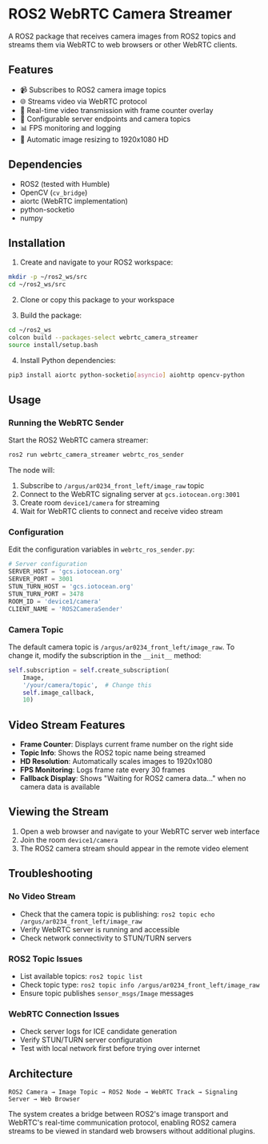 # ROS2 WebRTC Camera Streamer

A ROS2 package that receives camera images from ROS2 topics and streams them via WebRTC to web browsers or other WebRTC clients.

## Features

- 📹 Subscribes to ROS2 camera image topics
- 🌐 Streams video via WebRTC protocol  
- 🎯 Real-time video transmission with frame counter overlay
- 🔧 Configurable server endpoints and camera topics
- 📊 FPS monitoring and logging
- 🎥 Automatic image resizing to 1920x1080 HD

## Dependencies

- ROS2 (tested with Humble)
- OpenCV (`cv_bridge`)
- aiortc (WebRTC implementation)
- python-socketio
- numpy

## Installation

1. Create and navigate to your ROS2 workspace:
```bash
mkdir -p ~/ros2_ws/src
cd ~/ros2_ws/src
```

2. Clone or copy this package to your workspace

3. Build the package:
```bash
cd ~/ros2_ws
colcon build --packages-select webrtc_camera_streamer
source install/setup.bash
```

4. Install Python dependencies:
```bash
pip3 install aiortc python-socketio[asyncio] aiohttp opencv-python
```

## Usage

### Running the WebRTC Sender

Start the ROS2 WebRTC camera streamer:

```bash
ros2 run webrtc_camera_streamer webrtc_ros_sender
```

The node will:
1. Subscribe to `/argus/ar0234_front_left/image_raw` topic
2. Connect to the WebRTC signaling server at `gcs.iotocean.org:3001`
3. Create room `device1/camera` for streaming
4. Wait for WebRTC clients to connect and receive video stream

### Configuration

Edit the configuration variables in `webrtc_ros_sender.py`:

```python
# Server configuration
SERVER_HOST = 'gcs.iotocean.org'
SERVER_PORT = 3001
STUN_TURN_HOST = 'gcs.iotocean.org' 
STUN_TURN_PORT = 3478
ROOM_ID = 'device1/camera'
CLIENT_NAME = 'ROS2CameraSender'
```

### Camera Topic

The default camera topic is `/argus/ar0234_front_left/image_raw`. To change it, modify the subscription in the `__init__` method:

```python
self.subscription = self.create_subscription(
    Image,
    '/your/camera/topic',  # Change this
    self.image_callback,
    10)
```

## Video Stream Features

- **Frame Counter**: Displays current frame number on the right side
- **Topic Info**: Shows the ROS2 topic name being streamed
- **HD Resolution**: Automatically scales images to 1920x1080
- **FPS Monitoring**: Logs frame rate every 30 frames
- **Fallback Display**: Shows "Waiting for ROS2 camera data..." when no camera data is available

## Viewing the Stream

1. Open a web browser and navigate to your WebRTC server web interface
2. Join the room `device1/camera`
3. The ROS2 camera stream should appear in the remote video element

## Troubleshooting

### No Video Stream
- Check that the camera topic is publishing: `ros2 topic echo /argus/ar0234_front_left/image_raw`
- Verify WebRTC server is running and accessible
- Check network connectivity to STUN/TURN servers

### ROS2 Topic Issues
- List available topics: `ros2 topic list`
- Check topic type: `ros2 topic info /argus/ar0234_front_left/image_raw`
- Ensure topic publishes `sensor_msgs/Image` messages

### WebRTC Connection Issues  
- Check server logs for ICE candidate generation
- Verify STUN/TURN server configuration
- Test with local network first before trying over internet

## Architecture

```
ROS2 Camera → Image Topic → ROS2 Node → WebRTC Track → Signaling Server → Web Browser
```

The system creates a bridge between ROS2's image transport and WebRTC's real-time communication protocol, enabling ROS2 camera streams to be viewed in standard web browsers without additional plugins.